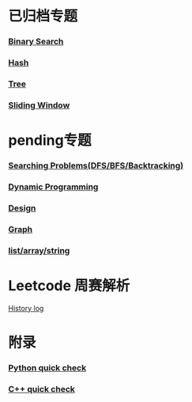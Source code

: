 [bs-note]:./1-Topic/BinarySearch/note.md
[hash-note]:./1-Topic/Hash/note-hash.md
[tree-note]:./1-Topic/TreeProblems/Note_TreeProblem.md
[slidingwindow-note]:./1-Topic/SlidingWindow/note.md
[contest]:./4-leetcode-contest/0-history-log-overview.md
# 已归档专题
### [Binary Search][bs-note]
### [Hash][hash-note]
### [Tree][tree-note]
### [Sliding Window][slidingwindow-note]

# pending专题
### [Searching Problems(DFS/BFS/Backtracking)]()
### [Dynamic Programming]()
### [Design]()
### [Graph]()
### [list/array/string]()



# Leetcode 周赛解析
[History log][contest]

# 附录
### [Python quick check]()
### [C++ quick check]()
